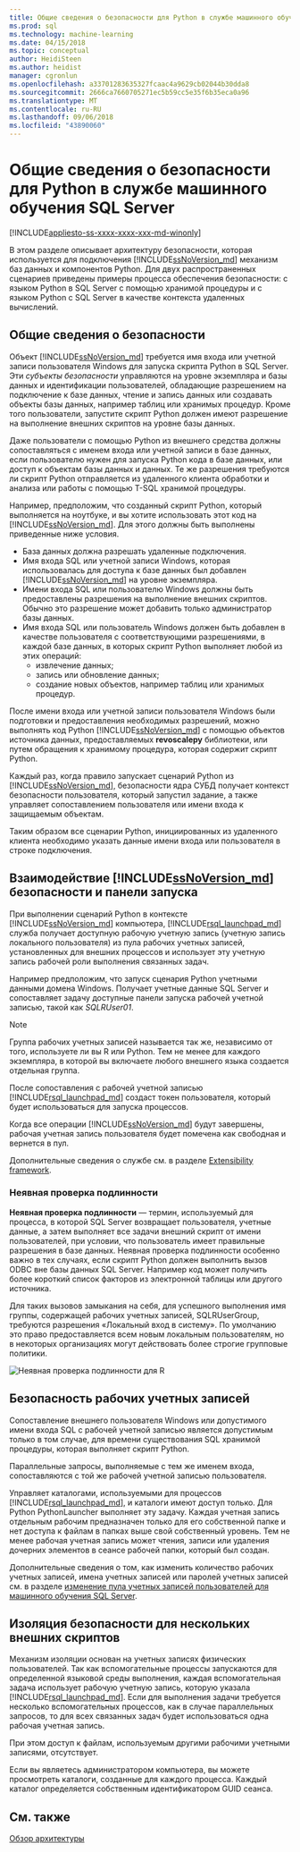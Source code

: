 ```yaml
---
title: Общие сведения о безопасности для Python в службе машинного обучения SQL Server | Документация Майкрософт
ms.prod: sql
ms.technology: machine-learning
ms.date: 04/15/2018
ms.topic: conceptual
author: HeidiSteen
ms.author: heidist
manager: cgronlun
ms.openlocfilehash: a33701283635327fcaac4a9629cb02044b30dda8
ms.sourcegitcommit: 2666ca7660705271ec5b59cc5e35f6b35eca0a96
ms.translationtype: MT
ms.contentlocale: ru-RU
ms.lasthandoff: 09/06/2018
ms.locfileid: "43890060"
---
```

# <a name="security-overview-for-python-in-sql-server-machine-learning"></a>Общие сведения о безопасности для Python в службе машинного обучения SQL Server
[!INCLUDE[appliesto-ss-xxxx-xxxx-xxx-md-winonly](../../includes/appliesto-ss-xxxx-xxxx-xxx-md-winonly.md)]

В этом разделе описывает архитектуру безопасности, которая используется для подключения [!INCLUDE[ssNoVersion_md](../../includes/ssnoversion-md.md)] механизм баз данных и компонентов Python. Для двух распространенных сценариев приведены примеры процесса обеспечения безопасности: с языком Python в SQL Server с помощью хранимой процедуры и с языком Python с SQL Server в качестве контекста удаленных вычислений.

## <a name="security-overview"></a>Общие сведения о безопасности

Объект [!INCLUDE[ssNoVersion_md](../../includes/ssnoversion-md.md)] требуется имя входа или учетной записи пользователя Windows для запуска скрипта Python в SQL Server. Эти *субъекты безопасности* управляются на уровне экземпляра и базы данных и идентификации пользователей, обладающие разрешением на подключение к базе данных, чтение и запись данных или создавать объекты базы данных, например таблиц или хранимых процедур. Кроме того пользователи, запустите скрипт Python должен имеют разрешение на выполнение внешних скриптов на уровне базы данных.

Даже пользователи с помощью Python из внешнего средства должны сопоставляться с именем входа или учетной записи в базе данных, если пользователю нужен для запуска Python кода в базе данных, или доступ к объектам базы данных и данных. Те же разрешения требуются ли скрипт Python отправляется из удаленного клиента обработки и анализа или работы с помощью T-SQL хранимой процедуры.

Например, предположим, что созданный скрипт Python, который выполняется на ноутбуке, и вы хотите использовать этот код на [!INCLUDE[ssNoVersion_md](../../includes/ssnoversion-md.md)]. Для этого должны быть выполнены приведенные ниже условия.

+ База данных должна разрешать удаленные подключения.
+ Имя входа SQL или учетной записи Windows, которая использовалась для доступа к базе данных был добавлен [!INCLUDE[ssNoVersion_md](../../includes/ssnoversion-md.md)] на уровне экземпляра.
+ Имени входа SQL или пользователю Windows должны быть предоставлены разрешения на выполнение внешних скриптов. Обычно это разрешение может добавить только администратор базы данных.
+ Имя входа SQL или пользователь Windows должен быть добавлен в качестве пользователя с соответствующими разрешениями, в каждой базе данных, в которых скрипт Python выполняет любой из этих операций:
    + извлечение данных;
    + запись или обновление данных;
    + создание новых объектов, например таблиц или хранимых процедур.

После имени входа или учетной записи пользователя Windows были подготовки и предоставления необходимых разрешений, можно выполнять код Python [!INCLUDE[ssNoVersion_md](../../includes/ssnoversion-md.md)] с помощью объектов источника данных, предоставляемых **revoscalepy** библиотеки, или путем обращения к хранимому процедура, которая содержит скрипт Python.

Каждый раз, когда правило запускает сценарий Python из [!INCLUDE[ssNoVersion_md](../../includes/ssnoversion-md.md)], безопасности ядра СУБД получает контекст безопасности пользователя, который запустил задание, а также управляет сопоставлением пользователя или имени входа к защищаемым объектам.

Таким образом все сценарии Python, инициированных из удаленного клиента необходимо указать данные имени входа или пользователя в строке подключения.

## <a name="interaction-of-includessnoversionmdincludesssnoversion-mdmd-security-and-launchpad-security"></a>Взаимодействие [!INCLUDE[ssNoVersion_md](../../includes/ssnoversion-md.md)] безопасности и панели запуска

При выполнении сценарий Python в контексте [!INCLUDE[ssNoVersion_md](../../includes/ssnoversion-md.md)] компьютера, [!INCLUDE[rsql_launchpad_md](../../includes/rsql-launchpad-md.md)] служба получает доступную рабочую учетную запись (учетную запись локального пользователя) из пула рабочих учетных записей, установленных для внешних процессов и использует эту учетную запись рабочей роли выполнения связанных задач.

Например предположим, что запуск сценария Python учетными данными домена Windows. Получает учетные данные SQL Server и сопоставляет задачу доступные панели запуска рабочей учетной записью, такой как *SQLRUser01*.

> [!NOTE]
> Группа рабочих учетных записей называется так же, независимо от того, используете ли вы R или Python. Тем не менее для каждого экземпляра, в которой вы включаете любого внешнего языка создается отдельная группа.

После сопоставления с рабочей учетной записью [!INCLUDE[rsql_launchpad_md](../../includes/rsql-launchpad-md.md)] создаст токен пользователя, который будет использоваться для запуска процессов. 

Когда все операции [!INCLUDE[ssNoVersion_md](../../includes/ssnoversion-md.md)] будут завершены, рабочая учетная запись пользователя будет помечена как свободная и вернется в пул.

Дополнительные сведения о службе см. в разделе [Extensibility framework](../concepts/extensibility-framework.md).

### <a name="implied-authentication"></a>Неявная проверка подлинности

**Неявная проверка подлинности** — термин, используемый для процесса, в которой SQL Server возвращает пользователя, учетные данные, а затем выполняет все задачи внешний скрипт от имени пользователей, при условии, что пользователь имеет правильные разрешения в базе данных. Неявная проверка подлинности особенно важно в тех случаях, если скрипт Python должен выполнить вызов ODBC вне базы данных SQL Server. Например код может получить более короткий список факторов из электронной таблицы или другого источника.

Для таких вызовов замыкания на себя, для успешного выполнения имя группы, содержащей рабочих учетных записей, SQLRUserGroup, требуются разрешения «Локальный вход в систему». По умолчанию это право предоставляется всем новым локальным пользователям, но в некоторых организациях могут действовать более строгие групповые политики.

![Неявная проверка подлинности для R](media/implied-auth-python2.png)

## <a name="security-of-worker-accounts"></a>Безопасность рабочих учетных записей

Сопоставление внешнего пользователя Windows или допустимого имени входа SQL с рабочей учетной записью является допустимым только в том случае, для времени существования SQL хранимой процедуры, которая выполняет скрипт Python.

Параллельные запросы, выполняемые с тем же именем входа, сопоставляются с той же рабочей учетной записью пользователя.

Управляет каталогами, используемыми для процессов [!INCLUDE[rsql_launchpad_md](../../includes/rsql-launchpad-md.md)], и каталоги имеют доступ только. Для Python PythonLauncher выполняет эту задачу. Каждая учетная запись отдельным рабочим предназначен только для его собственной папке и нет доступа к файлам в папках выше свой собственный уровень. Тем не менее рабочая учетная запись может чтения, записи или удаления дочерних элементов в сеансе рабочей папки, который был создан.

Дополнительные сведения о том, как изменить количество рабочих учетных записей, имена учетных записей или паролей учетных записей см. в разделе [изменение пула учетных записей пользователей для машинного обучения SQL Server](../../advanced-analytics/r/modify-the-user-account-pool-for-sql-server-r-services.md).


## <a name="security-isolation-for-multiple-external-scripts"></a>Изоляция безопасности для нескольких внешних скриптов

Механизм изоляции основан на учетных записях физических пользователей. Так как вспомогательные процессы запускаются для определенной языковой среды выполнения, каждая вспомогательная задача использует рабочую учетную запись, которую указала [!INCLUDE[rsql_launchpad_md](../../includes/rsql-launchpad-md.md)]. Если для выполнения задачи требуется несколько вспомогательных процессов, как в случае параллельных запросов, то для всех связанных задач будет использоваться одна рабочая учетная запись.

При этом доступ к файлам, используемым другими рабочими учетными записями, отсутствует.

Если вы являетесь администратором компьютера, вы можете просмотреть каталоги, созданные для каждого процесса. Каждый каталог определяется собственным идентификатором GUID сеанса.

## <a name="see-also"></a>См. также

[Обзор архитектуры](../../advanced-analytics/python/architecture-overview-sql-server-python.md)
